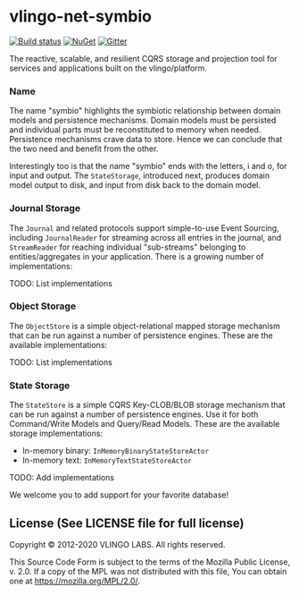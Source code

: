 # vlingo-net-symbio

[![Build status](https://ci.appveyor.com/api/projects/status/ug298v7ucwsvpj84?svg=true)](https://ci.appveyor.com/project/VlingoNetOwner/vlingo-net-symbio)
[![NuGet](https://img.shields.io/nuget/v/Vlingo.Symbio.svg)](https://www.nuget.org/packages/Vlingo.Symbio)
[![Gitter](https://badges.gitter.im/vlingo-platform-net/community.svg)](https://gitter.im/vlingo-platform-net/community?utm_source=badge&utm_medium=badge&utm_campaign=pr-badge)

The reactive, scalable, and resilient CQRS storage and projection tool for services and applications built on the vlingo/platform.

### Name
The name "symbio" highlights the symbiotic relationship between domain models and persistence mechanisms.
Domain models must be persisted and individual parts must be reconstituted to memory when needed. Persistence
mechanisms crave data to store. Hence we can conclude that the two need and benefit from the other.

Interestingly too is that the name "symbio" ends with the letters, i and o, for input and output.
The `StateStorage`, introduced next, produces domain model output to disk, and input from disk back to
the domain model.

### Journal Storage
The `Journal` and related protocols support simple-to-use Event Sourcing, including `JournalReader` for
streaming across all entries in the journal, and `StreamReader` for reaching individual "sub-streams"
belonging to entities/aggregates in your application. There is a growing number of implementations:

TODO: List implementations

### Object Storage
The `ObjectStore` is a simple object-relational mapped storage mechanism that can be run against a number of
persistence engines. These are the available implementations:

TODO: List implementations

### State Storage
The `StateStore` is a simple CQRS Key-CLOB/BLOB storage mechanism that can be run against a number of persistence engines.
Use it for both Command/Write Models and Query/Read Models. These are the available storage implementations:

   - In-memory binary: `InMemoryBinaryStateStoreActor`
   - In-memory text: `InMemoryTextStateStoreActor`

TODO: Add implementations


We welcome you to add support for your favorite database!

License (See LICENSE file for full license)
-------------------------------------------
Copyright © 2012-2020 VLINGO LABS. All rights reserved.

This Source Code Form is subject to the terms of the
Mozilla Public License, v. 2.0. If a copy of the MPL
was not distributed with this file, You can obtain
one at https://mozilla.org/MPL/2.0/.